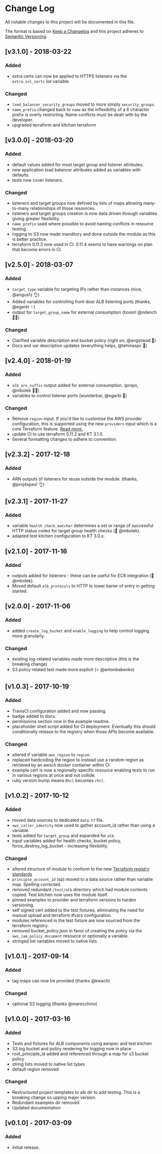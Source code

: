# Change Log

All notable changes to this project will be documented in this file.

The format is based on [Keep a Changelog](http://keepachangelog.com/) and this
project adheres to [Semantic Versioning](http://semver.org/).

## [v3.1.0] - 2018-03-22

### Added

* extra certs can now be applied to HTTPS listeners via the `extra_ssl_certs` list variable.

### Changed

* `load_balancer_security_groups` moved to more simply `security_groups`.
* `name_prefix` changed back to `name` as the inflexibility of a 6 character prefix is overly restricting. Name conflicts must be dealt with by the developer.
* upgraded terraform and kitchen terraform

## [v3.0.0] - 2018-03-20

### Added

* default values added for most target group and listener attributes.
* new application load balancer attributes added as variables with defaults.
* tests now cover listeners.

### Changed

* listeners and target groups now defined by lists of maps allowing many-to-many relationships of those resources.
* listeners and target groups creation is now data driven through variables giving greater flexibility.
* `name_prefix` used where possible to avoid naming conflicts in resource testing.
* logging to S3 now made manditory and done outside the module as this is better practice.
* terraform 0.11.3 now used in CI. 0.11.4 seems to have warnings on plan that become errors in CI.

## [v2.5.0] - 2018-03-07

### Added

* `target_type` variable for targeting IPs rather than instances (nice, @angusfz 👌)
* Added variables for controlling front door ALB listening ports (thanks, @egarbi ✨)
* output for `target_group_name` for external consumption (boom! @ndench 🐱‍🐉)

### Changed

* Clarified variable description and bucket policy (right on, @angstwad 👏)
* Docs and var description updates (everything helps, @tehmaspc 🦑)

## [v2.4.0] - 2018-01-19

### Added

* `alb_arn_suffix` output added for external consumption. (props, @mbolek 🐱‍🏍)
* variables to control listener ports (wunderbar, @egarbi 🙌)

### Changed

* Remove `region` input. If you'd like to customise the AWS provider configuration,
  this is supported using the new `providers` input which is a core Terraform feature.
  [Read more.](https://www.terraform.io/docs/modules/usage.html#providers-within-modules)
* update CI to use terraform 0.11.2 and KT 3.1.0.
* Several formatting changes to adhere to convention.

## [v2.3.2] - 2017-12-18

### Added

* ARN outputs of listeners for reuse outside the module. (thanks, @proj4spes! 👌)

## [v2.3.1] - 2017-11-27

### Added

* variable `health_check_matcher` determines a set or range of successful HTTP
  status codes for target group health checks (🧀 @mbolek).
* adapted test kitchen configuration to KT 3.0.x.

## [v2.1.0] - 2017-11-16

### Added

* outputs added for listeners - these can be useful for ECR integration (🍰
  @mbolek).
* Moved default `alb_protocols` to HTTP to lower barier of entry in getting
  started.

## [v2.0.0] - 2017-11-06

### Added

* added `create_log_bucket` and `enable_logging` to help control logging more
  granularly.

### Changed

* existing log-related variables made more descriptive (this is the breaking
  change)
* S3 policy related test made more explicit (⭐ @antonbabenko)

## [v1.0.3] - 2017-10-19

### Added

* TravisCI configuration added and now passing.
* badge added to docs.
* permissions section now in the example readme.
* placeholder shell script added for CI deployment. Eventually this should
  conditionally release to the registry when those APIs become available.

### Changed

* altered tf variable `aws_region` to `region`.
* replaced hardcoding the region to instead use a random region as retrieved by
  an awscli docker container within CI.
* example cert is now a regionally-specific resource enabling tests to run in
  various regions at once and not collide.
* ruby version bump means `Rhcl` becomes `rhcl`.

## [v1.0.2] - 2017-10-12

### Added

* moved data sources to dedicated `data.tf` file.
* `aws_caller_identity` now used to gather account_id rather than using a
  variable.
* tests added for `target_group` and expanded for `alb`.
* input variables added for health checks, bucket policy,
  force_destroy_log_bucket - increasing flexibility.

### Changed

* altered structure of module to conform to the new
  [Terraform registry standards](https://www.terraform.io/docs/registry/modules/publish.html#requirements)
* `principle_account_id` (sp) moved to a data source rather than variable map.
  Spelling corrected.
* removed redundant `/test/alb` directory which had module contents copied. Test
  kitchen now uses the module itself.
* pinned examples to provider and terraform versions to harden versioning.
* self signed cert added to the test fixtures, eliminating the need for manual
  upload and terraform.tfvars configuration.
* modules referenced in the test fixture are now sourced from the terraform
  registry.
* removed bucket_policy.json in favor of creating the policy via the
  `aws_iam_policy_document` resource or optionally a variable.
* stringed list variables moved to native lists

## [v1.0.1] - 2017-09-14

### Added

* tag maps can now be provided (thanks @kwach)

### Changed

* optional S3 logging (thanks @marocchino)

## [v1.0.0] - 2017-03-16

### Added

* Tests and fixtures for ALB components using awspec and test kitchen
* S3 log bucket and policy rendering for logging now in place
* root_principle_id added and referenced through a map for s3 bucket policy
* string lists moved to native list types
* default region removed

### Changed

* Restructured project templates to alb dir to add testing. This is a breaking
  change so upping major version.
* Redundant examples dir removed
* Updated documentation

## [v0.1.0] - 2017-03-09

### Added

* Initial release.
